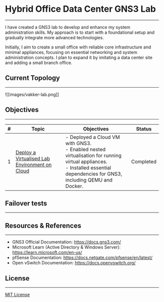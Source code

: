 # Hybrid Office Data Center GNS3 Lab
---
I have created a GNS3 lab to develop and enhance my system administration skills. My approach is to start with a foundational setup and gradually integrate more advanced technologies.

Initially, I aim to create a small office with reliable core infrastructure and minimal appliances, focusing on essential networking and system administration concepts. I plan to expand it by imitating a data center site and adding a small branch office. 

## Current Topology
---
![[images/vakker-lab.png]]

## Objectives
---

| **#** | **Topic**                                                                  | Objectives                                                                                                                                                                     | **Status** |
| ----- | -------------------------------------------------------------------------- | ------------------------------------------------------------------------------------------------------------------------------------------------------------------------------ | ---------- |
| 1     | [Deploy a Virtualised Lab Environment on Cloud](docs/01_environment_setup) | - Deployed a Cloud VM with GNS3.<br>- Enabled nested virtualisation for running virtual appliances.<br>- Installed essential dependencies for GNS3, including QEMU and Docker. | Completed  |

## Failover tests
---

## Resources & References
---
* GNS3 Official Documentation: https://docs.gns3.com/
* Microsoft Learn (Active Directory & Windows Server): https://learn.microsoft.com/en-us/
* pfSense Documentation: https://docs.netgate.com/pfsense/en/latest/
* Open vSwitch Documentation: https://docs.openvswitch.org/

## License
---
[MIT License](LICENSE)
